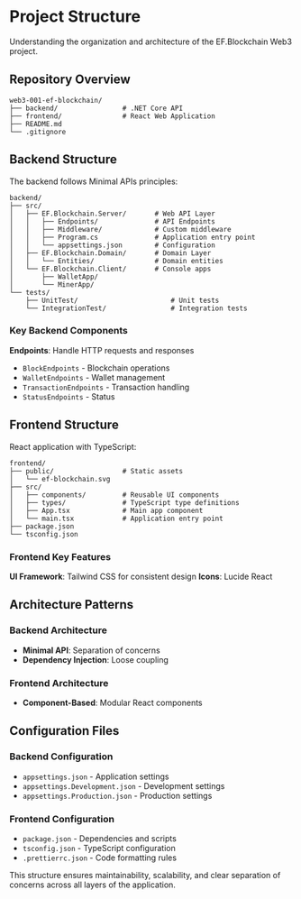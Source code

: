 # Project Structure

Understanding the organization and architecture of the EF.Blockchain Web3 project.

## Repository Overview

```
web3-001-ef-blockchain/
├── backend/                # .NET Core API
├── frontend/               # React Web Application
├── README.md
└── .gitignore
```

## Backend Structure

The backend follows Minimal APIs principles:

```
backend/
├── src/
│   ├── EF.Blockchain.Server/       # Web API Layer
│   │   ├── Endpoints/              # API Endpoints
│   │   ├── Middleware/             # Custom middleware
│   │   ├── Program.cs              # Application entry point
│   │   └── appsettings.json        # Configuration
│   ├── EF.Blockchain.Domain/       # Domain Layer
│   │   └── Entities/               # Domain entities
│   └── EF.Blockchain.Client/       # Console apps
│       ├── WalletApp/
│       └── MinerApp/
└── tests/
    ├── UnitTest/                       # Unit tests
    └── IntegrationTest/                # Integration tests
```

### Key Backend Components

**Endpoints**: Handle HTTP requests and responses

-   `BlockEndpoints` - Blockchain operations
-   `WalletEndpoints` - Wallet management
-   `TransactionEndpoints` - Transaction handling
-   `StatusEndpoints` - Status

## Frontend Structure

React application with TypeScript:

```
frontend/
├── public/                 # Static assets
│   └── ef-blockchain.svg
├── src/
│   ├── components/         # Reusable UI components
│   ├── types/              # TypeScript type definitions
│   ├── App.tsx             # Main app component
│   └── main.tsx            # Application entry point
├── package.json
└── tsconfig.json
```

### Frontend Key Features

**UI Framework**: Tailwind CSS for consistent design
**Icons**: Lucide React

## Architecture Patterns

### Backend Architecture

-   **Minimal API**: Separation of concerns
-   **Dependency Injection**: Loose coupling

### Frontend Architecture

-   **Component-Based**: Modular React components

## Configuration Files

### Backend Configuration

-   `appsettings.json` - Application settings
-   `appsettings.Development.json` - Development settings
-   `appsettings.Production.json` - Production settings

### Frontend Configuration

-   `package.json` - Dependencies and scripts
-   `tsconfig.json` - TypeScript configuration
-   `.prettierrc.json` - Code formatting rules

This structure ensures maintainability, scalability, and clear separation of concerns across all layers of the application.
